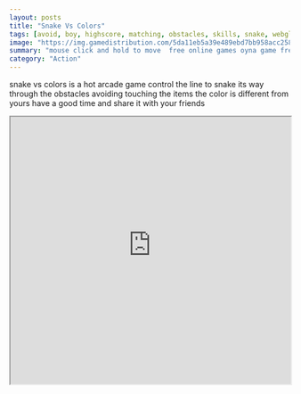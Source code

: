 ```yaml
---
layout: posts
title: "Snake Vs Colors"
tags: [avoid, boy, highscore, matching, obstacles, skills, snake, webgl, free, online, games, oyna, game, free, games, play, play, games]
image: "https://img.gamedistribution.com/5da11eb5a39e489ebd7bb958acc258e3-512x384.jpeg"
summary: "mouse click and hold to move  free online games oyna game free games play play games"
category: "Action"
---
```


snake vs colors is a hot arcade game control the line to snake its way through the obstacles avoiding touching the items the color is different from yours have a good time and share it with your friends

<iframe width="100%" height="480px;" src="https://html5.gamedistribution.com/5da11eb5a39e489ebd7bb958acc258e3/"></iframe>